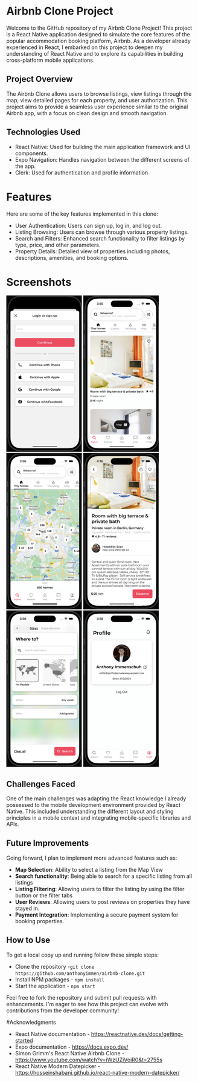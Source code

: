 # Airbnb Clone Project
Welcome to the GitHub repository of my Airbnb Clone Project! This project is a React Native application designed to simulate the core features of the popular accommodation booking platform, Airbnb. As a developer already experienced in React, I embarked on this project to deepen my understanding of React Native and to explore its capabilities in building cross-platform mobile applications.

## Project Overview
The Airbnb Clone allows users to browse listings, view listings through the map, view detailed pages for each property, and user authorization. This project aims to provide a seamless user experience similar to the original Airbnb app, with a focus on clean design and smooth navigation.

## Technologies Used
* React Native: Used for building the main application framework and UI components.
* Expo Navigation: Handles navigation between the different screens of the app.
* Clerk: Used for authentication and profile information

# Features
Here are some of the key features implemented in this clone:
* User Authentication: Users can sign up, log in, and log out.
* Listing Browsing: Users can browse through various property listings.
* Search and Filters: Enhanced search functionality to filter listings by type, price, and other parameters.
* Property Details: Detailed view of properties including photos, descriptions, amenities, and booking options.

# Screenshots
<img src="/assets/screenshots/login.png" width=200> <img src="/assets/screenshots/main.png" width=200> <img src="/assets/screenshots/map.png" width=200> <img src="/assets/screenshots/listing.png" width=200> <img src="/assets/screenshots/stays.png" width=200> <img src="/assets/screenshots/profile.png" width=200>

## Challenges Faced
One of the main challenges was adapting the React knowledge I already possessed to the mobile development environment provided by React Native. This included understanding the different layout and styling principles in a mobile context and integrating mobile-specific libraries and APIs.

## Future Improvements
Going forward, I plan to implement more advanced features such as:
* **Map Selection**: Ability to select a listing from the Map View
* **Search functionality**: Being able to search for a specific listing from all listings
* **Listing Filtering**: Allowing users to filter the listing by using the filter button or the filter tabs
* **User Reviews**: Allowing users to post reviews on properties they have stayed in.
* **Payment Integration**: Implementing a secure payment system for booking properties.

## How to Use
To get a local copy up and running follow these simple steps:
* Clone the repository -```git clone https://github.com/anthonyimmen/airbnb-clone.git```
* Install NPM packages - ```npm install```
* Start the application - ```npm start```

Feel free to fork the repository and submit pull requests with enhancements. I'm eager to see how this project can evolve with contributions from the developer community!

#Acknowledgments
* React Native documentation - https://reactnative.dev/docs/getting-started
* Expo documentation - https://docs.expo.dev/
* Simon Grimm's React Native Airbnb Clone - https://www.youtube.com/watch?v=iWzUZiVoiR0&t=2755s
* React Native Modern Datepicker - https://hosseinshabani.github.io/react-native-modern-datepicker/

